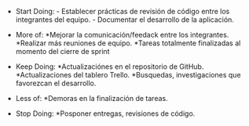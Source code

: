 - Start Doing:
        - Establecer prácticas de revisión de código entre los integrantes del equipo.
        - Documentar el desarrollo de la aplicación.
          
- More of:
        *Mejorar la comunicación/feedack entre los integrantes.
        *Realizar más reuniones de equipo.
        *Tareas totalmente finalizadas al momento del cierre de sprint
  
- Keep Doing:
        *Actualizaciónes en el repositorio de GitHub.
        *Actualizaciones del tablero Trello.
        *Busquedas, investigaciones que favorezcan el desarrollo.
  
- Less of:
        *Demoras en la finalización de tareas.
  
- Stop Doing:
          *Posponer entregas, revisiones de código.
